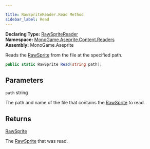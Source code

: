 ```yaml
---

title: RawSpriteReader.Read Method
sidebar_label: Read
---
```

**Declaring Type:** [RawSpriteReader](../)  
**Namespace:** [MonoGame.Aseprite.Content.Readers](../../)  
**Assembly:** MonoGame.Aseprite

Reads the [RawSprite](../../../../RawTypes/RawSprite/) from the file at the specified path.

```csharp
public static RawSprite Read(string path);
```

## Parameters

`path`  string

The path and name of the file that contains the [RawSprite](../../../../RawTypes/RawSprite/) to read.

## Returns

[RawSprite](../../../../RawTypes/RawSprite/)

The [RawSprite](../../../../RawTypes/RawSprite/) that was read.


